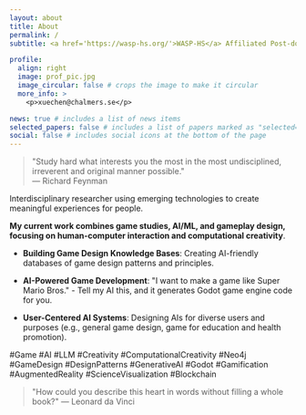 ```yaml
---
layout: about
title: About
permalink: /
subtitle: <a href='https://wasp-hs.org/'>WASP-HS</a> Affiliated Post-doctoral Fellow @ <a href='https://www.chalmers.se/en/persons/xuechen/'>Chalmers University of Technology <br><br> </a>

profile:
  align: right
  image: prof_pic.jpg
  image_circular: false # crops the image to make it circular
  more_info: >
    <p>xuechen@chalmers.se</p>

news: true # includes a list of news items
selected_papers: false # includes a list of papers marked as "selected={true}"
social: false # includes social icons at the bottom of the page
---
```


> "Study hard what interests you the most in the most undisciplined, irreverent and original manner possible."  
> — Richard Feynman 


Interdisciplinary researcher using emerging technologies to create meaningful experiences for people.

**My current work combines game studies, AI/ML, and gameplay design, focusing on human-computer interaction and computational creativity**.

- **Building Game Design Knowledge Bases**: Creating AI-friendly databases of game design patterns and principles.

- **AI-Powered Game Development**: "I want to make a game like Super Mario Bros." - Tell my AI this, and it generates Godot game engine code for you.

- **User-Centered AI Systems**: Designing AIs for diverse users and purposes (e.g., general game design, game for education and health promotion).


#Game #AI #LLM #Creativity #ComputationalCreativity #Neo4j #GameDesign #DesignPatterns #GenerativeAI #Godot #Gamification #AugmentedReality #ScienceVisualization #Blockchain  


> "How could you describe this heart in words without filling a whole book?"
> — Leonard da Vinci